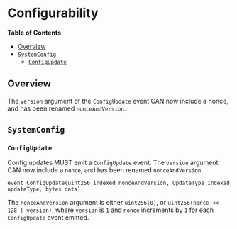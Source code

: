 # Configurability

<!-- START doctoc generated TOC please keep comment here to allow auto update -->
<!-- DON'T EDIT THIS SECTION, INSTEAD RE-RUN doctoc TO UPDATE -->
**Table of Contents**

- [Overview](#overview)
- [`SystemConfig`](#systemconfig)
  - [`ConfigUpdate`](#configupdate)

<!-- END doctoc generated TOC please keep comment here to allow auto update -->

## Overview

The `version` argument of the `ConfigUpdate` event CAN now
include a nonce, and has been renamed `nonceAndVersion`.

## `SystemConfig`

### `ConfigUpdate`

Config updates MUST emit a `ConfigUpdate` event. The `version` argument CAN now
include a `nonce`, and has been renamed `nonceAndVersion`.

```solidity
event ConfigUpdate(uint256 indexed nonceAndVersion, UpdateType indexed updateType, bytes data);
```

The `nonceAndVersion` argument is either `uint256(0)`, or
`uint256(nonce << 128 | version)`, where `version` is `1` and `nonce` increments
by `1` for each `ConfigUpdate` event emitted.

